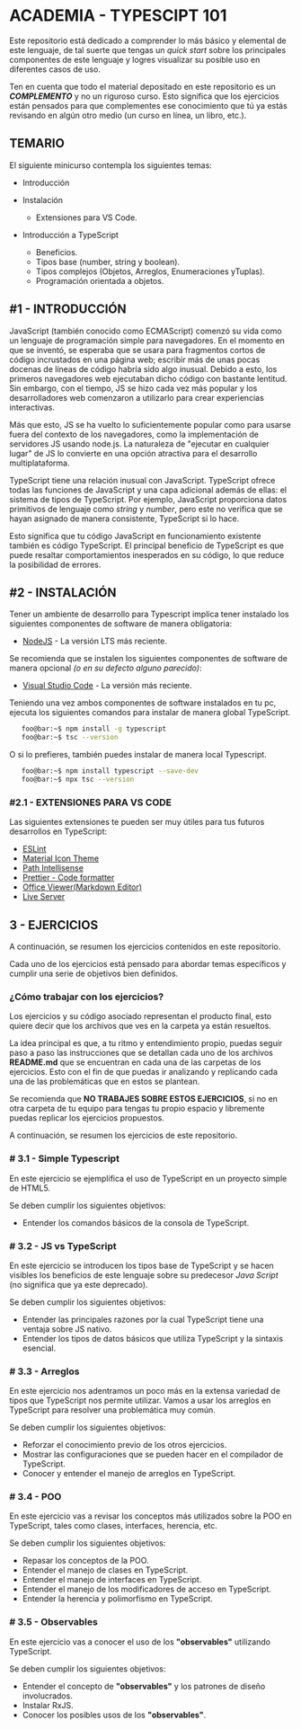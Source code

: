 # ACADEMIA - TYPESCIPT 101

Este repositorio está dedicado a comprender lo más básico y elemental de este lenguaje, de tal suerte que tengas un _quick start_ sobre los principales componentes de este lenguaje y logres visualizar su posible uso en diferentes casos de uso.

Ten en cuenta que todo el material depositado en este repositorio es un **_COMPLEMENTO_** y no un riguroso curso. Esto significa que los ejercicios están pensados para que complementes ese conocimiento que tú ya estás revisando en algún otro medio (un curso en línea, un libro, etc.).

## TEMARIO

El siguiente minicurso contempla los siguientes temas:

* Introducción
* Instalación

  * Extensiones para VS Code.
* Introducción a TypeScript

  * Beneficios.
  * Tipos base (number, string y boolean).
  * Tipos complejos (Objetos, Arreglos, Enumeraciones yTuplas).
  * Programación orientada a objetos.

## #1 - INTRODUCCIÓN

JavaScript (también conocido como ECMAScript) comenzó su vida como un lenguaje de programación simple para navegadores. En el momento en que se inventó, se esperaba que se usara para fragmentos cortos de código incrustados en una página web; escribir más de unas pocas docenas de líneas de código habría sido algo inusual. Debido a esto, los primeros navegadores web ejecutaban dicho código con bastante lentitud. Sin embargo, con el tiempo, JS se hizo cada vez más popular y los desarrolladores web comenzaron a utilizarlo para crear experiencias interactivas.

Más que esto, JS se ha vuelto lo suficientemente popular como para usarse fuera del contexto de los navegadores, como la implementación de servidores JS usando node.js. La naturaleza de "ejecutar en cualquier lugar" de JS lo convierte en una opción atractiva para el desarrollo multiplataforma.

TypeScript tiene una relación inusual con JavaScript. TypeScript ofrece todas las funciones de JavaScript y una capa adicional además de ellas: el sistema de tipos de TypeScript. Por ejemplo, JavaScript proporciona datos primitivos de lenguaje como _string_ y _number_, pero este no verifica que se hayan asignado de manera consistente, TypeScript si lo hace.

Esto significa que tu código JavaScript en funcionamiento existente también es código TypeScript. El principal beneficio de TypeScript es que puede resaltar comportamientos inesperados en su código, lo que reduce la posibilidad de errores.

## #2 - INSTALACIÓN

Tener un ambiente de desarrollo para Typescript implica tener instalado los siguientes componentes de software de manera obligatoria:

* [NodeJS](https://nodejs.org/en) - La versión LTS más reciente.

Se recomienda que se instalen los siguientes componentes de software de manera opcional _(o en su defecto alguno parecido)_:

* [Visual Studio Code](https://code.visualstudio.com/) - La versión más reciente.

Teniendo una vez ambos componentes de software instalados en tu pc, ejecuta los siguientes comandos para instalar de manera global TypeScript.

```bash
   foo@bar:~$ npm install -g typescript
   foo@bar:~$ tsc --version
```

O si lo prefieres, también puedes instalar de manera local Typescript.

```bash
   foo@bar:~$ npm install typescript --save-dev
   foo@bar:~$ npx tsc --version
```

### #2.1 - EXTENSIONES PARA VS CODE

Las siguientes extensiones te pueden ser muy útiles para tus futuros desarrollos en TypeScript:

* [ESLint](https://marketplace.visualstudio.com/items?itemName=dbaeumer.vscode-eslint)
* [Material Icon Theme](https://marketplace.visualstudio.com/items?itemName=PKief.material-icon-theme)
* [Path Intellisense](https://marketplace.visualstudio.com/items?itemName=christian-kohler.path-intellisense)
* [Prettier - Code formatter](https://marketplace.visualstudio.com/items?itemName=esbenp.prettier-vscode)
* [Office Viewer(Markdown Editor)](https://marketplace.visualstudio.com/items?itemName=cweijan.vscode-office)
* [Live Server](https://marketplace.visualstudio.com/items?itemName=ritwickdey.LiveServer)

## 3 - EJERCICIOS

A continuación, se resumen los ejercicios contenidos en este repositorio.

Cada uno de los ejercicios está pensado para abordar temas específicos y cumplir una serie de objetivos bien definidos.

### ¿Cómo trabajar con los ejercicios?

Los ejercicios y su código asociado representan el producto final, esto quiere decir que los archivos que ves en la carpeta ya están resueltos.

La idea principal es que, a tu ritmo y entendimiento propio, puedas seguir paso a paso las instrucciones que se detallan cada uno de los archivos **README.md** que se encuentran en cada una de las carpetas de los ejercicios. Esto con el fin de que puedas ir analizando y replicando cada una de las problemáticas que en estos se plantean.

Se recomienda que **NO TRABAJES SOBRE ESTOS EJERCICIOS**, si no en otra carpeta de tu equipo para tengas tu propio espacio y libremente puedas replicar los ejercicios propuestos.

A continuación, se resumen los ejercicios de este repositorio.

### # 3.1 - Simple Typescript

En este ejercicio se ejemplifica el uso de TypeScript en un proyecto simple de HTML5.

Se deben cumplir los siguientes objetivos:

* Entender los comandos básicos de la consola de TypeScript.

### # 3.2 - JS vs TypeScript

En este ejercicio se introducen los tipos base de TypeScript y se hacen visibles los beneficios de este lenguaje sobre su predecesor _Java Script_ (no significa que ya este deprecado).

Se deben cumplir los siguientes objetivos:

* Entender las principales razones por la cual TypeScript tiene una ventaja sobre JS nativo.
* Entender los tipos de datos básicos que utiliza TypeScript y la sintaxis esencial.

### # 3.3 - Arreglos

En este ejercicio nos adentramos un poco más en la extensa variedad de tipos que TypeScript nos permite utilizar. Vamos a usar los arreglos en TypeScript para resolver una problemática muy común.

Se deben cumplir los siguientes objetivos:

* Reforzar el conocimiento previo de los otros ejercicios.
* Mostrar las configuraciones que se pueden hacer en el compilador de TypeScript.
* Conocer y entender el manejo de arreglos en TypeScript.

### # 3.4 - POO

En este ejercicio vas a revisar los conceptos más utilizados sobre la POO en TypeScript, tales como clases, interfaces, herencia, etc.

Se deben cumplir los siguientes objetivos:

* Repasar los conceptos de la POO.
* Entender el manejo de clases en TypeScript.
* Entender el manejo de interfaces en TypeScript.
* Entender el manejo de los modificadores de acceso en TypeScript.
* Entender la herencia y polimorfismo en TypeScript.

### # 3.5 - Observables

En este ejercicio vas a conocer el uso de los **"observables"** utilizando TypeScript.

Se deben cumplir los siguientes objetivos:

* Entender el concepto de **"observables"** y los patrones de diseño involucrados.
* Instalar RxJS.
* Conocer los posibles usos de los **"observables"**.
